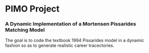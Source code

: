 # PIMO Project

### A Dynamic Implementation of a Mortensen Pissarides Matching Model

The goal is to code the textbook 1994 Pissarides model in a dynamic fashion so as to generate realistic career tracectories.